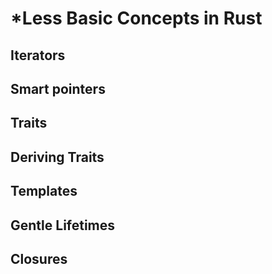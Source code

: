# \*Less Basic Concepts in Rust

## Iterators

## Smart pointers

## Traits

## Deriving Traits

## Templates

## Gentle Lifetimes

## Closures
